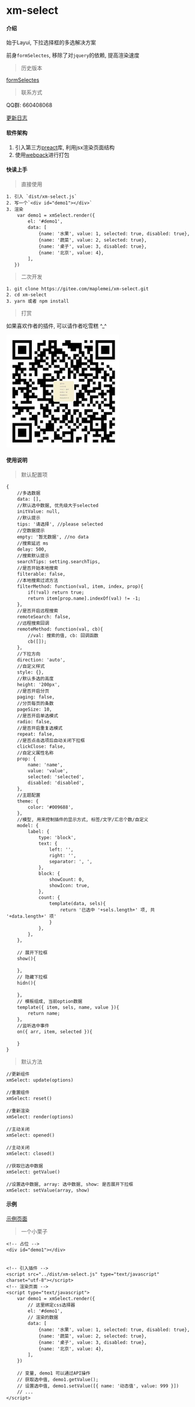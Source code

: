 # xm-select

#### 介绍
始于Layui, 下拉选择框的多选解决方案

前身`formSelectes`, 移除了对`jquery`的依赖, 提高渲染速度

> 历史版本

[formSelectes](https://github.com/hnzzmsf/layui-formSelects)

> 联系方式 

QQ群: 660408068


[更新日志](docs/changelog.md)


#### 软件架构
1. 引入第三方[preact](https://preactjs.com/)库, 利用jsx渲染页面结构
2. 使用[webpack](https://www.webpackjs.com/)进行打包


#### 快读上手

> 直接使用

```
1. 引入 `dist/xm-select.js`
2. 写一个`<div id="demo1"></div>`
3. 渲染
	var demo1 = xmSelect.render({
		el: '#demo1', 
		data: [
			{name: '水果', value: 1, selected: true, disabled: true},
			{name: '蔬菜', value: 2, selected: true},
			{name: '桌子', value: 3, disabled: true},
			{name: '北京', value: 4},
		],
   })
```

> 二次开发

```
1. git clone https://gitee.com/maplemei/xm-select.git
2. cd xm-select
3. yarn 或者 npm install
```

> 打赏

如果喜欢作者的插件, 可以请作者吃雪糕 ^_^

<p>
  <a href="javascript:;">
    <img src="docs/wx.jpg" alt="打赏" width="300">
  </a>
</p>


#### 使用说明

> 默认配置项


```
{
	//多选数据
	data: [],
	//默认选中数据, 优先级大于selected
	initValue: null,
	//默认提示
	tips: '请选择', //please selected
	//空数据提示
	empty: '暂无数据', //no data
	//搜索延迟 ms
	delay: 500,
	//搜索默认提示
	searchTips: setting.searchTips,
	//是否开始本地搜索
	filterable: false,
	//本地搜索过滤方法
	filterMethod: function(val, item, index, prop){
		if(!val) return true;
		return item[prop.name].indexOf(val) != -1;
	},
	//是否开启远程搜索
	remoteSearch: false,
	//远程搜索回调
	remoteMethod: function(val, cb){
		//val: 搜索的值, cb: 回调函数
		cb([]);
	},
	//下拉方向
	direction: 'auto',
	//自定义样式
	style: {},
	//默认多选的高度
	height: '200px',
	//是否开启分页
	paging: false,
	//分页每页的条数
	pageSize: 10,
	//是否开启单选模式
	radio: false,
	//是否开启重复选模式
	repeat: false,
	//是否点击选项后自动关闭下拉框
	clickClose: false,
	//自定义属性名称
	prop: {
		name: 'name',
		value: 'value',
		selected: 'selected',
		disabled: 'disabled',
	},
	//主题配置
	theme: {
		color: '#009688',
	},
	//模型, 用来控制插件的显示方式, 标签/文字/汇总个数/自定义
	model: {
		label: {
			type: 'block',
			text: {
				left: '',
				right: '',
				separator: ', ',
			},
			block: {
				showCount: 0,
				showIcon: true,
			},
			count: {
				template(data, sels){
					return '已选中 '+sels.length+' 项, 共 '+data.length+' 项'
				}
			},
		},
	},
	
	// 展开下拉框
	show(){
		
	},
	// 隐藏下拉框
	hidn(){
		
	},
	// 模板组成, 当前option数据
	template({ item, sels, name, value }){
		return name;
	},
	//监听选中事件
	on({ arr, item, selected }){
		
	}
}
```

> 默认方法

```
//更新组件
xmSelect: update(options)

//重置组件
xmSelect: reset()

//重新渲染
xmSelect: render(options)

//主动关闭
xmSelect: opened()

//主动关闭
xmSelect: closed()

//获取已选中数据
xmSelect: getValue()

//设置选中数据, array: 选中数据, show: 是否展开下拉框
xmSelect: setValue(array, show)
```

#### 示例

[示例页面](https://maplemei.gitee.io/xm-select/)

> 一个小栗子

```
<!-- 占位 -->
<div id="demo1"></div>


<!-- 引入插件 -->
<script src="../dist/xm-select.js" type="text/javascript" charset="utf-8"></script>
<!-- 渲染页面 -->
<script type="text/javascript">
	var demo1 = xmSelect.render({
		// 这里绑定css选择器
		el: '#demo1', 
		// 渲染的数据
		data: [
			{name: '水果', value: 1, selected: true, disabled: true},
			{name: '蔬菜', value: 2, selected: true},
			{name: '桌子', value: 3, disabled: true},
			{name: '北京', value: 4},
		],
	})
	
	// 变量, demo1 可以通过API操作
	// 获取选中值, demo1.getValue();
	// 设置选中值, demo1.setValue([{ name: '动态值', value: 999 }])
	// ...
</script>
```
